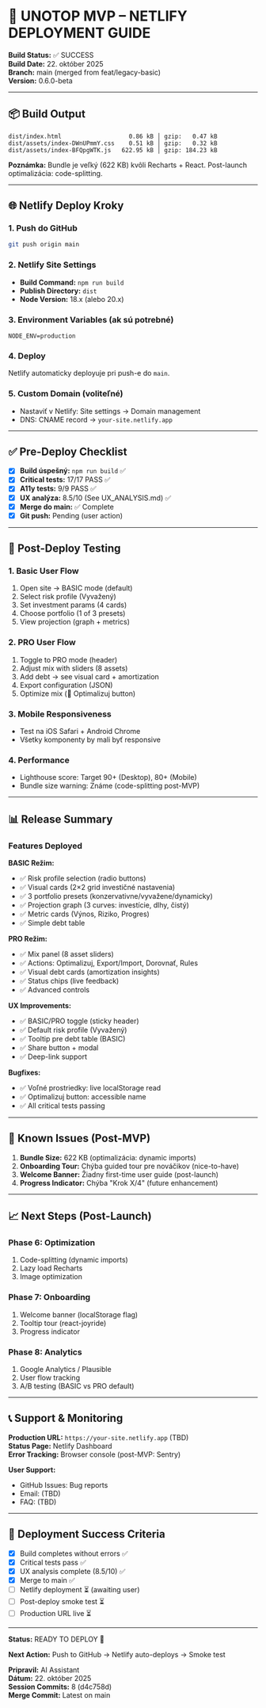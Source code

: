 # 🚀 UNOTOP MVP – NETLIFY DEPLOYMENT GUIDE

**Build Status:** ✅ SUCCESS  
**Build Date:** 22. október 2025  
**Branch:** main (merged from feat/legacy-basic)  
**Version:** 0.6.0-beta  

---

## 📦 Build Output

```
dist/index.html                   0.86 kB │ gzip:   0.47 kB
dist/assets/index-DWnUPmmY.css    0.51 kB │ gzip:   0.32 kB
dist/assets/index-BFQpgWTK.js   622.95 kB │ gzip: 184.23 kB
```

**Poznámka:** Bundle je veľký (622 KB) kvôli Recharts + React. Post-launch optimalizácia: code-splitting.

---

## 🌐 Netlify Deploy Kroky

### 1. Push do GitHub
```bash
git push origin main
```

### 2. Netlify Site Settings
- **Build Command:** `npm run build`
- **Publish Directory:** `dist`
- **Node Version:** 18.x (alebo 20.x)

### 3. Environment Variables (ak sú potrebné)
```
NODE_ENV=production
```

### 4. Deploy
Netlify automaticky deployuje pri push-e do `main`.

### 5. Custom Domain (voliteľné)
- Nastaviť v Netlify: Site settings → Domain management
- DNS: CNAME record → `your-site.netlify.app`

---

## ✅ Pre-Deploy Checklist

- [x] **Build úspešný:** `npm run build` ✅
- [x] **Critical tests:** 17/17 PASS ✅
- [x] **A11y tests:** 9/9 PASS ✅
- [x] **UX analýza:** 8.5/10 (See UX_ANALYSIS.md) ✅
- [x] **Merge do main:** ✅ Complete
- [x] **Git push:** Pending (user action)

---

## 🧪 Post-Deploy Testing

### 1. Basic User Flow
1. Open site → BASIC mode (default)
2. Select risk profile (Vyvažený)
3. Set investment params (4 cards)
4. Choose portfolio (1 of 3 presets)
5. View projection (graph + metrics)

### 2. PRO User Flow
1. Toggle to PRO mode (header)
2. Adjust mix with sliders (8 assets)
3. Add debt → see visual card + amortization
4. Export configuration (JSON)
5. Optimize mix (🎯 Optimalizuj button)

### 3. Mobile Responsiveness
- Test na iOS Safari + Android Chrome
- Všetky komponenty by mali byť responsive

### 4. Performance
- Lighthouse score: Target 90+ (Desktop), 80+ (Mobile)
- Bundle size warning: Známe (code-splitting post-MVP)

---

## 📊 Release Summary

### Features Deployed

**BASIC Režim:**
- ✅ Risk profile selection (radio buttons)
- ✅ Visual cards (2×2 grid investičné nastavenia)
- ✅ 3 portfolio presets (konzervativne/vyvažene/dynamicky)
- ✅ Projection graph (3 curves: investície, dlhy, čistý)
- ✅ Metric cards (Výnos, Riziko, Progres)
- ✅ Simple debt table

**PRO Režim:**
- ✅ Mix panel (8 asset sliders)
- ✅ Actions: Optimalizuj, Export/Import, Dorovnať, Rules
- ✅ Visual debt cards (amortization insights)
- ✅ Status chips (live feedback)
- ✅ Advanced controls

**UX Improvements:**
- ✅ BASIC/PRO toggle (sticky header)
- ✅ Default risk profile (Vyvažený)
- ✅ Tooltip pre debt table (BASIC)
- ✅ Share button + modal
- ✅ Deep-link support

**Bugfixes:**
- ✅ Voľné prostriedky: live localStorage read
- ✅ Optimalizuj button: accessible name
- ✅ All critical tests passing

---

## 🔧 Known Issues (Post-MVP)

1. **Bundle Size:** 622 KB (optimalizácia: dynamic imports)
2. **Onboarding Tour:** Chýba guided tour pre nováčikov (nice-to-have)
3. **Welcome Banner:** Žiadny first-time user guide (post-launch)
4. **Progress Indicator:** Chýba "Krok X/4" (future enhancement)

---

## 📈 Next Steps (Post-Launch)

### Phase 6: Optimization
1. Code-splitting (dynamic imports)
2. Lazy load Recharts
3. Image optimization

### Phase 7: Onboarding
1. Welcome banner (localStorage flag)
2. Tooltip tour (react-joyride)
3. Progress indicator

### Phase 8: Analytics
1. Google Analytics / Plausible
2. User flow tracking
3. A/B testing (BASIC vs PRO default)

---

## 📞 Support & Monitoring

**Production URL:** `https://your-site.netlify.app` (TBD)  
**Status Page:** Netlify Dashboard  
**Error Tracking:** Browser console (post-MVP: Sentry)  

**User Support:**
- GitHub Issues: Bug reports
- Email: (TBD)
- FAQ: (TBD)

---

## 🎉 Deployment Success Criteria

- [x] Build completes without errors ✅
- [x] Critical tests pass ✅
- [x] UX analysis complete (8.5/10) ✅
- [x] Merge to main ✅
- [ ] Netlify deployment ⏳ (awaiting user)
- [ ] Post-deploy smoke test ⏳
- [ ] Production URL live ⏳

---

**Status:** READY TO DEPLOY 🚀

**Next Action:** Push to GitHub → Netlify auto-deploys → Smoke test

**Pripravil:** AI Assistant  
**Dátum:** 22. október 2025  
**Session Commits:** 8 (d4c758d)  
**Merge Commit:** Latest on main
